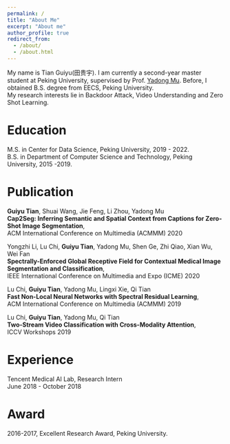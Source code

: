 ```yaml
---
permalink: /
title: "About Me"
excerpt: "About me"
author_profile: true
redirect_from: 
  - /about/
  - /about.html
---
```

My name is Tian Guiyu(田贵宇). I am currently a second-year master student at Peking University, supervised by Prof. [Yadong Mu](http://www.muyadong.com). Before, I obtained B.S. degree from EECS, Peking University.  
My research interests lie in Backdoor Attack, Video Understanding and Zero Shot Learning.


Education
======
M.S. in Center for Data Science, Peking University, 2019 - 2022.  
B.S. in Department of Computer Science and Technology, Peking University, 2015 -2019.  


Publication
======
<p><strong>Guiyu Tian</strong>, Shuai Wang, Jie Feng, Li Zhou, Yadong Mu <br />
<strong>Cap2Seg: Inferring Semantic and Spatial Context from Captions for Zero-Shot Image Segmentation</strong>,<br /> 
ACM International Conference on Multimedia (ACMMM) 2020</p>

<p>Yongzhi Li, Lu Chi, <strong>Guiyu Tian</strong>, Yadong Mu, Shen Ge, Zhi Qiao, Xian Wu, Wei Fan <br />
<strong>Spectrally-Enforced Global Receptive Field for Contextual Medical Image Segmentation and Classification</strong>,<br /> 
IEEE International Conference on Multimedia and Expo (ICME) 2020</p>

<p>Lu Chi, <strong>Guiyu Tian</strong>, Yadong Mu, Lingxi Xie, Qi Tian<br />
<strong>Fast Non-Local Neural Networks with Spectral Residual Learning</strong>,<br /> 
ACM International Conference on Multimedia (ACMMM) 2019</p>

<p>Lu Chi, <strong>Guiyu Tian</strong>, Yadong Mu, Qi Tian <br />
<strong>Two-Stream Video Classification with Cross-Modality Attention</strong>,<br /> 
ICCV Workshops 2019</p>

Experience
======
Tencent Medical AI Lab, Research Intern  
June 2018 - October 2018


Award
======
2016-2017, Excellent Research Award, Peking University.  

